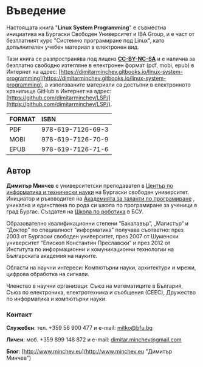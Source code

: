 # Въведение

Настоящата книга "**Linux System Programming**" е съвместна инициатива на Бургаски Свободен Университет и IBA Group, и е част от безплатният курс "Системно програмиране под Linux", като допълнителен учебен материал в електронен вид.

Тази книга се разпространява под лиценз [**CC-BY-NC-SA**](https://creativecommons.org/licenses/by-nc-sa/4.0/ "CC-BY-NC-SA") и е налична за безплатно свободно изтегляне в електронен формат \(pdf, mobi, epub\) в Интернет на адрес: [https://dimitarminchev.gitbooks.io/linux-system-programming](https://dimitarminchev.gitbooks.io/linux-system-programming), а използваните материали са достъпни в електронното хранилище GitHub в Интернет на адрес: [https://github.com/dimitarminchev/LSP/](https://github.com/dimitarminchev/LSP/).

| FORMAT | ISBN |
| :--- | :--- |
| PDF | 978-619-7126-69-3  |
| MOBI | 978-619-7126-70-9  |
| EPUB | 978-619-7126-71-6  |

## Автор

**Димитър Минчев** е университетски преподавател в [Център по информатика и технически науки](http://www.bfu.bg/bg/tsentar-po-informatika-i-tehnicheski-nauki/akademichen-sastav/personalna-stranitsa-na-prepodavatel?teacher=300) на Бургаски свободен университет. Инициатор и ръководител на [Академията за таланти по програмиране](http://atp.bfu.bg/) , уникална и единствена по рода си школа по програмиране за ученици в град Бургас. Създател на [Школа по роботика](http://robots.bfu.bg/) в БСУ.

Образователно квалификационни степени “Бакалавър”, „Магистър“ и “Доктор” по специалност “информатика” получава съответно: през 2003 от Бургаски свободен университет, през 2007 от Шуменски университет “Епископ Константин Преславски” и през 2012 от Института по информационни и комуникационни технологии на Българската академия на науките.

Области на научни интереси: Компютърни науки, архитектури и мрежи, цифрова обработка на сигнали.

Членство в научни организаци: Съюз на математиците в България, Съюз по електроника, електротехника и съобщения \(СЕЕС\), Дружество по информатика и компютърни науки.

### Контакт

**Служебен**: тел. +359 56 900 477 и e-mail: [mitko@bfu.bg](http://www.minchev.eu/about/mitko@bfu.bg)

**Личен**: моб. +359 899 148 872 и e-mail: [dimitar.minchev@gmail.com](mailto:dimitar.minchev@gmail.com)

**Блог**: [http://www.minchev.eu](http://www.minchev.eu "Димитър Минчев")
